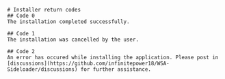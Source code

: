     # Installer return codes
    ## Code 0
    The installation completed successfully.
    
    ## Code 1
    The installation was cancelled by the user.
    
    ## Code 2
    An error has occured while installing the application. Please post in [discussions](https://github.com/infinitepower18/WSA-Sideloader/discussions) for further assistance.
